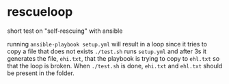# rescueloop
short test on "self-rescuing" with ansible

running `ansible-playbook setup.yml` will result in a loop since it tries to copy a file that does not exists
`./test.sh` runs `setup.yml` and after 3s it generates the file, `ehi.txt`, that the playbook is trying to copy to `ehl.txt` so that the loop is broken.
When `./test.sh` is done, `ehi.txt` and `ehl.txt` should be present in the folder.
